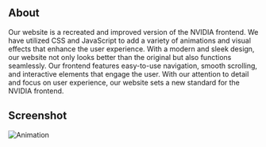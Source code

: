 ## About
Our website is a recreated and improved version of the NVIDIA frontend. We have utilized CSS and JavaScript to add a variety of animations and visual effects that enhance the user experience. With a modern and sleek design, our website not only looks better than the original but also functions seamlessly. Our frontend features easy-to-use navigation, smooth scrolling, and interactive elements that engage the user. With our attention to detail and focus on user experience, our website sets a new standard for the NVIDIA frontend.
## Screenshot
![Animation](https://user-images.githubusercontent.com/71543277/225734155-ee0df4c7-8185-4183-ae1e-5ec3ad3ff4b7.gif)
